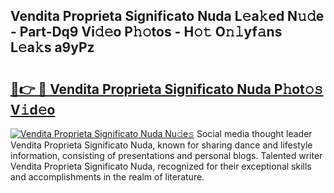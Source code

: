 ## Vendita Proprieta Significato Nuda L𝚎a𝚔ed N𝚞𝚍e - Part-Dq9 Vi𝚍𝚎o P𝚑𝚘tos - H𝚘𝚝 O𝚗𝚕yf𝚊ns L𝚎a𝚔s a9yPz

# <h2><a href="http://kfeskx7.oniu.top/?m=Vendita+Proprieta+Significato+Nuda">🔗👉 🔴 Vendita Proprieta Significato Nuda P𝚑ot𝚘𝚜 V𝚒d𝚎o</a></h2>

[![Vendita Proprieta Significato Nuda Nu𝚍e𝚜](https://i.imgur.com/0qMVB7G.gif)](http://kfeskx7.oniu.top/?m=Vendita+Proprieta+Significato+Nuda)
Social media thought leader Vendita Proprieta Significato Nuda, known for sharing dance and lifestyle information, consisting of presentations and personal blogs. Talented writer Vendita Proprieta Significato Nuda, recognized for their exceptional skills and accomplishments in the realm of literature.  

